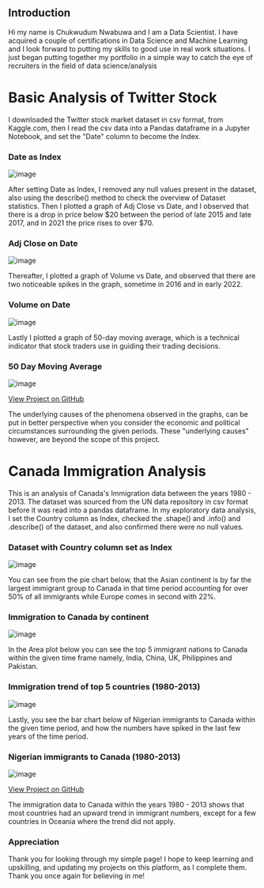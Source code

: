 ## Introduction
Hi my name is Chukwudum Nwabuwa and I am a Data Scientist.
I have acquired a couple of certifications in Data Science and Machine Learning
and I look forward to putting my skills to good use in real work situations.
I just began putting together my portfolio in a simple way 
to catch the eye of recruiters in the field of data science/analysis

# Basic Analysis of Twitter Stock

I downloaded the Twitter stock market dataset in csv format, from Kaggle.com, 
then I read the csv data into a Pandas dataframe in a Jupyter Notebook,
and set the "Date" column to become the Index.

### Date as Index
![image](https://github.com/Nwabuwa-ce/myportfolio/assets/99978799/a176579e-aad2-4a68-8617-a0eca13107bb)

After setting Date as Index, I removed any null values present in the dataset, 
also using the describe() method to check the overview of Dataset statistics.
Then I plotted a graph of Adj Close vs Date, and I observed that there is a drop in price below $20 between 
the period of late 2015 and late 2017, and in 2021 the price rises to over $70.

### Adj Close on Date
![image](https://github.com/Nwabuwa-ce/myportfolio/assets/99978799/2bede41a-a055-4b64-9177-2c408709e5fc)

Thereafter, I plotted a graph of Volume vs Date, and observed that there are two noticeable spikes
in the graph, sometime in 2016 and in early 2022.

### Volume on Date
![image](https://github.com/Nwabuwa-ce/myportfolio/assets/99978799/d3e15449-db88-4b2e-8c0b-77e22f68d63a)

Lastly I plotted a graph of 50-day moving average, which 
is a technical indicator that stock traders use in guiding their trading decisions.

### 50 Day Moving Average
![image](https://github.com/Nwabuwa-ce/myportfolio/assets/99978799/461991b9-0003-489e-9b5f-2a6d6e83bfd5)

<a href ="https://github.com/Nwabuwa-ce/twitterstock/blob/main/Twitter%20X%20Project.ipynb">View Project on GitHub</a> 

The underlying causes of the phenomena observed in the graphs, 
can be put in better perspective when you consider the economic and political 
circumstances surrounding the given periods. These "underlying causes" however,
are beyond the scope of this project.



# Canada Immigration Analysis
This is an analysis of Canada's Immigration data between the years 1980 - 2013. The dataset was sourced 
from the UN data repository in csv format before it was read into a pandas dataframe. 
In my exploratory data analysis, I set the Country column as Index, checked the .shape() and .info() 
and .describe() of the dataset, and also confirmed there were no null values.

### Dataset with Country column set as Index
![image](https://github.com/Nwabuwa-ce/myportfolio/assets/99978799/5840e9c8-45d4-4410-a495-f092fda1d419)

You can see from the pie chart below, that the Asian continent is by far the largest immigrant group to Canada 
in that time period accounting for over 50% of all immigrants while Europe comes in second with 22%.

### Immigration to Canada by continent
![image](https://github.com/Nwabuwa-ce/myportfolio/assets/99978799/3cbc0617-4c7d-47c6-b0fc-a988f6370050)

In the Area plot below you can see the top 5 immigrant nations to Canada within the given time frame 
namely, India, China, UK, Philippines and Pakistan. 

### Immigration trend of top 5 countries (1980-2013)
![image](https://github.com/Nwabuwa-ce/myportfolio/assets/99978799/e5e579a6-ddf2-477e-866f-355077020a57)

Lastly, you see the bar chart below of Nigerian immigrants to Canada within the given time period,
and how the numbers have spiked in the last few years of the time period.

### Nigerian immigrants to Canada (1980-2013)
![image](https://github.com/Nwabuwa-ce/myportfolio/assets/99978799/66cc00bf-5cd4-4479-b2dd-addac1af6384)

<a href ="https://github.com/Nwabuwa-ce/Canada-Immigration/blob/main/Canada%20Immigration.ipynb">View Project on GitHub</a>

The immigration data to Canada within the years 1980 - 2013 shows that most countries had an upward trend in
immigrant numbers, except for a few countries in Oceania where the trend did not apply.


### Appreciation

Thank you for looking through my simple page! I hope to keep learning and upskilling,
and updating my projects on this platform, as I complete them. 
Thank you once again for believing in me!
